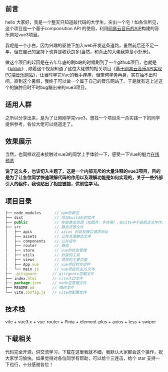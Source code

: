 ## 前言
hello 大家好，我是一个整天只知道敲代码的大学生，突出一个宅！如各位所见，这个项目是一个基于componsition API 的使用，利用[网易云音乐的AIP](http://193.112.200.228/docs/#/?id=neteasecloudmusicapi)构建的音乐网站vue3项目。

我呢是一个小白，因为兴趣的驱使下加入web开发这条道路，虽然前后还不足一年，但在自己的坚持下也算是收获良多(当然，和真正的大佬我算是小虾米)。

做这个项目的起因是在去年年底的刷b站的时候刷到了一个github项目，也就是《[bilibili](https://www.bilibili.com/video/BV1rA411s7oE/?vd_source=86ae9822d0bf0aaf135f5d17eb0bbf11)》, 顺着这个视频知道了这位大佬做的相关项目《[基于网易云音乐API实现PC端音乐网站](https://gitee.com/trtst/vue_pc_music)》，让当时学完Vue的我手痒痒，但奈何学务再身，实在抽不出时间。直到这个暑假，我终于可以做一个属于自己的音乐网站了。于是就有这上述这个的臃肿且时不时bug蹦出来的vue3项目。

## 适用人群
之所以分享出来，是为了让刚刚学完vue3，想找一个项目杀一杀实践一下的同学提供参考，各位大佬可以绕道走了。
## 效果展示
当然，也同样欢迎未接触过vue3的同学上手体验一下，感受一下Vue的魅力[在线预览](https://huizhou12.github.io/)

**说了这么多，也该切入主题了，这是一个内部充斥的大量注释的vue3项目，目的是为了让各位同学快速理解代码的作用以及理解功能是如何实现的，关于一些外部引入的组件，我也贴出了相应链接，供前往学习。**

## 项目目录
```js
├── node_modules      // npm依赖包
├── dist              // 项目build后的文件
├── public            // 存放静态资源（如图片、字体等）,在vite中不会把该文件作为项目入口
├── src               // 静态资源文件
│   ├── apis          // axios 封装及接口请求地址
│   ├── assets        // 公共资源静态文件
│   ├── components    // 公共组件
│   ├── router        // 路由
│   ├── store         // vue的状态管理
│   ├── utils         // 封装的工具
│   ├── views         // 项目的主要页面
│   ├── App.vue       // vue项目的主组件
│   └── main.js       // vue项目的主JS文件
├── .gitignore       // gitignore忽略文件
├── index.html       // vite入口文件
├── package.json     // node包管理文件
├── README.md        // 描述文件
└── vite.config.js   // vite的配置文件
```

## 技术栈
vite + vue3.x + vue-router + Pinia + element-plus + axios + less + swiper

## 下载相关
代码完全开源，供交流学习，下载在这里我就不细，我默认大家都会这个操作，祝大家学习愉快。如果觉得对各位同学有帮助，可以给个三连击，给个 star 支持一下也行，十分感谢各位！